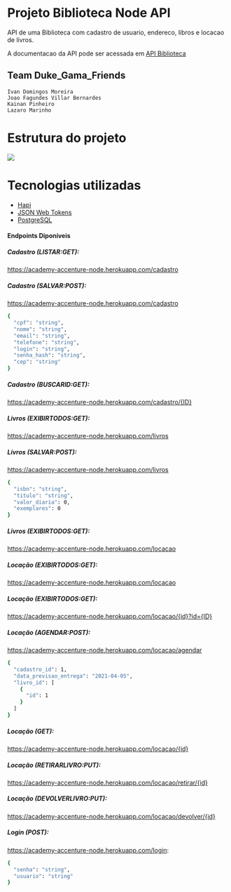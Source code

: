 # Projeto Biblioteca Node API

API de uma Biblioteca com cadastro de usuario, endereco, libros e locacao de livros. 

A documentacao da API pode ser acessada em [API Biblioteca](https://academy-accenture-node.herokuapp.com/documentation#/)

## Team Duke_Gama_Friends
	Ivan Domingos Moreira
	Joao Fagundes Villar Bernardes
	Kainan Pinheiro
	Lazaro Marinho
# Estrutura do projeto
![](https://uploaddeimagens.com.br/imagens/OuSf0u4)

# Tecnologias utilizadas
- [Hapi](https://hapi.dev/tutorials/gettingstarted/?lang=en_US)
- [JSON Web Tokens](https://jwt.io/#)
- [PostgreSQL](https://www.postgresql.org/#)

#### Endpoints Diponíveis
##### Cadastro (LISTAR:GET):
https://academy-accenture-node.herokuapp.com/cadastro

##### Cadastro (SALVAR:POST):
https://academy-accenture-node.herokuapp.com/cadastro
```sh
{
  "cpf": "string",
  "nome": "string",
  "email": "string",
  "telefone": "string",
  "login": "string",
  "senha_hash": "string",
  "cep": "string"
}
```
##### Cadastro (BUSCARID:GET):

https://academy-accenture-node.herokuapp.com/cadastro/{ID}

##### Livros (EXIBIRTODOS:GET):

https://academy-accenture-node.herokuapp.com/livros

##### Livros (SALVAR:POST):
https://academy-accenture-node.herokuapp.com/livros
```sh
{
  "isbn": "string",
  "titulo": "string",
  "valor_diaria": 0,
  "exemplares": 0
}
```
##### Livros (EXIBIRTODOS:GET):

https://academy-accenture-node.herokuapp.com/locacao

##### Locação (EXIBIRTODOS:GET):

https://academy-accenture-node.herokuapp.com/locacao

##### Locação (EXIBIRTODOS:GET):

https://academy-accenture-node.herokuapp.com/locacao/{id}?id={ID}

##### Locação (AGENDAR:POST):
https://academy-accenture-node.herokuapp.com/locacao/agendar
```sh
{
  "cadastro_id": 1,
  "data_previsao_entrega": "2021-04-05",
  "livro_id": [
    {
      "id": 1
    }
  ]
}
```
##### Locação (GET):

https://academy-accenture-node.herokuapp.com/locacao/{id}
##### Locação (RETIRARLIVRO:PUT):

https://academy-accenture-node.herokuapp.com/locacao/retirar/{id}
##### Locação (DEVOLVERLIVRO:PUT):

https://academy-accenture-node.herokuapp.com/locacao/devolver/{id}

##### Login (POST):
https://academy-accenture-node.herokuapp.com/login:

```sh
{
  "senha": "string",
  "usuario": "string"
}
```
